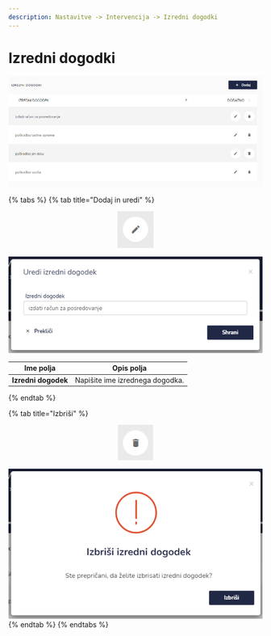 ```yaml
---
description: Nastavitve -> Intervencija -> Izredni dogodki
---
```


# Izredni dogodki

![](../../.gitbook/assets/N_1_intervencija_4_izredni_dogodki_pogled.PNG)

{% tabs %}
{% tab title="Dodaj in uredi" %}
<div align="center"><img src="../../.gitbook/assets/Knjiga_ikona_pisalo (5).png" alt="Ikona za urejanje"></div>

![](../../.gitbook/assets/N_1_intervencija_4_izredni_dogodki_uredi.PNG)



| Ime polja           | Opis polja                      |
| ------------------- | ------------------------------- |
| **Izredni dogodek** | Napišite ime izrednega dogodka. |
{% endtab %}

{% tab title="Izbriši" %}
<div align="center"><img src="../../.gitbook/assets/Knjiga_ikona_izbris.png" alt="Ikona za brisanje"></div>

![](../../.gitbook/assets/N_1_intervencija_4_izredni_dogodki_izbrisi.PNG)
{% endtab %}
{% endtabs %}

###
